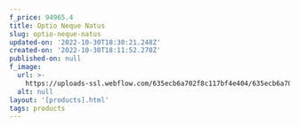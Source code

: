 ```yaml
---
f_price: 94965.4
title: Optio Neque Natus
slug: optio-neque-natus
updated-on: '2022-10-30T18:30:21.248Z'
created-on: '2022-10-30T18:11:52.270Z'
published-on: null
f_image:
  url: >-
    https://uploads-ssl.webflow.com/635ecb6a702f8c117bf4e404/635ecb6a702f8c72f3f4e408_Dithered-Wind-Turbines.png
  alt: null
layout: '[products].html'
tags: products
---
```



